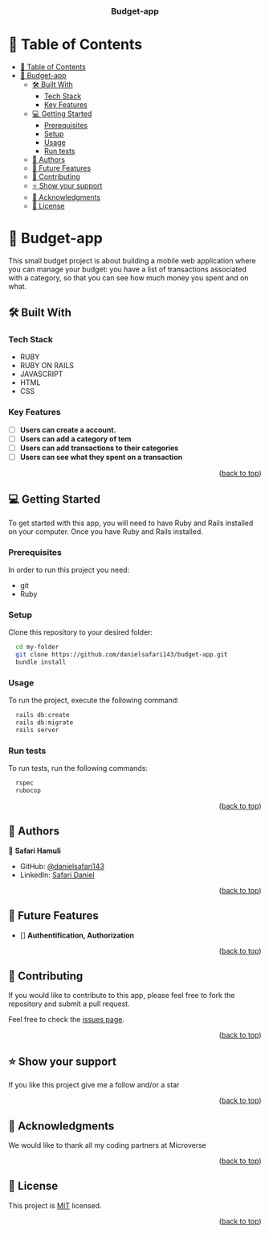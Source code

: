 <a name="readme-top"></a>

<div align="center">
  <h3><b>Budget-app</b></h3>
</div>

# 📗 Table of Contents

- [📗 Table of Contents](#-table-of-contents)
- [📖 Budget-app](#-catalog-of-things)
  - [🛠 Built With ](#-built-with-)
    - [Tech Stack ](#tech-stack-)
    - [Key Features ](#key-features-)
  - [💻 Getting Started ](#-getting-started-)
    - [Prerequisites](#prerequisites)
    - [Setup](#setup)
    - [Usage](#usage)
    - [Run tests](#run-tests)
  - [👥 Authors ](#-authors-)
  - [🔭 Future Features ](#-future-features-)
  - [🤝 Contributing ](#-contributing-)
  - [⭐️ Show your support ](#️-show-your-support-)
  - [🙏 Acknowledgments ](#-acknowledgments-)
  - [📝 License ](#-license-)

# 📖 Budget-app<a name="about-project"></a>

This small budget project is about building a mobile web application where you can manage your budget: you have a list of transactions associated with a category, so that you can see how much money you spent and on what.

## 🛠 Built With <a name="built-with"></a>

### Tech Stack <a name="tech-stack"></a>

- RUBY
- RUBY ON RAILS
- JAVASCRIPT 
- HTML 
- CSS

### Key Features <a name="key-features"></a>

- [ ] **Users can create a account.**
- [ ] **Users can add a category of tem**
- [ ] **Users can add transactions to their categories**
- [ ] **Users can see what they spent on a transaction**

<p align="right">(<a href="#readme-top">back to top</a>)</p>

## 💻 Getting Started <a name="getting-started"></a>

To get started with this app, you will need to have Ruby and Rails installed on your computer. Once you have Ruby and Rails installed.

### Prerequisites

In order to run this project you need:

- git
- Ruby

### Setup

Clone this repository to your desired folder:

```sh
  cd my-folder
  git clone https://github.com/danielsafari143/budget-app.git
  bundle install
```

### Usage

To run the project, execute the following command:

```sh
  rails db:create
  rails db:migrate
  rails server
```

### Run tests

To run tests, run the following commands:

```sh
  rspec
  rubocop
```

<p align="right">(<a href="#readme-top">back to top</a>)</p>

## 👥 Authors <a name="authors"></a>

👤 **Safari Hamuli**

- GitHub: [@danielsafari143](https://github.com/danielsafari143)
- LinkedIn: [Safari Daniel](https://www.linkedin.com/in/safari-daniel/)

<p align="right">(<a href="#readme-top">back to top</a>)</p>

## 🔭 Future Features <a name="future-features"></a>

- [] **Authentification, Authorization**

<p align="right">(<a href="#readme-top">back to top</a>)</p>

## 🤝 Contributing <a name="contributing"></a>

If you would like to contribute to this app, please feel free to fork the repository and submit a pull request.

Feel free to check the [issues page](https://github.com/danielsafari143/Budget-app/issues).

<p align="right">(<a href="#readme-top">back to top</a>)</p>

## ⭐️ Show your support <a name="support"></a>

If you like this project give me a follow and/or a star

<p align="right">(<a href="#readme-top">back to top</a>)</p>

## 🙏 Acknowledgments <a name="acknowledgements"></a>

We would like to thank all my coding partners at Microverse

<p align="right">(<a href="#readme-top">back to top</a>)</p>

## 📝 License <a name="license"></a>

This project is [MIT](./LICENSE) licensed.

<p align="right">(<a href="#readme-top">back to top</a>)</p>
